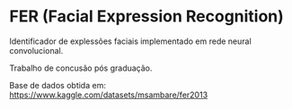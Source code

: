 # FER (Facial Expression Recognition)
Identificador de explessões faciais implementado em rede neural convolucional.

Trabalho de concusão pós graduação.

Base de dados obtida em:
https://www.kaggle.com/datasets/msambare/fer2013
